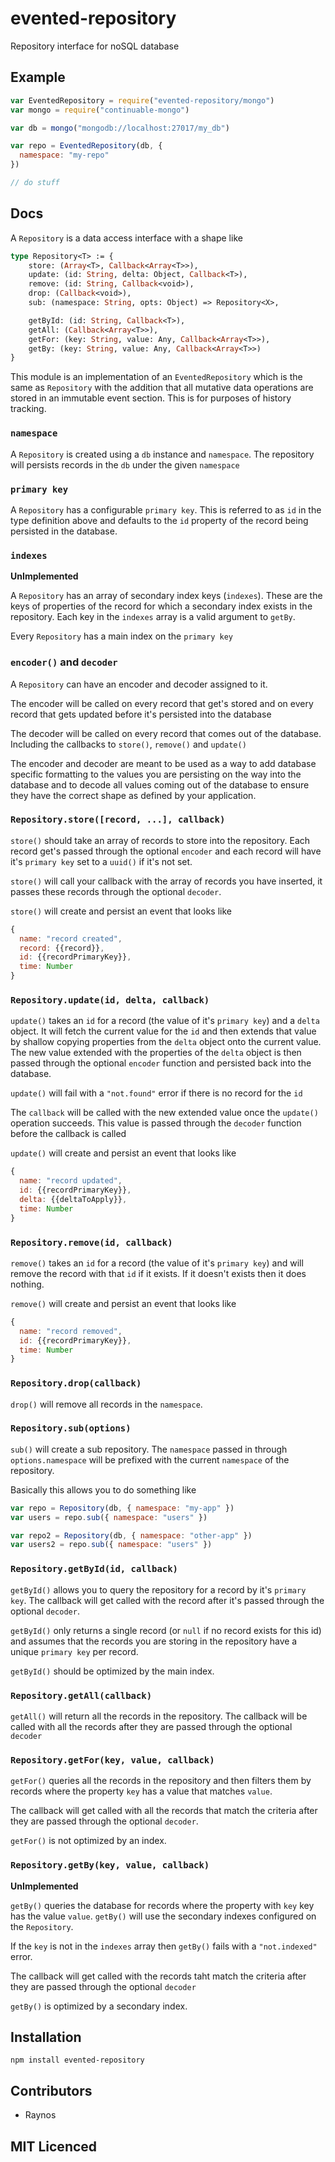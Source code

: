 # evented-repository

<!--
    [![build status][1]][2]
    [![NPM version][3]][4]
    [![Coverage Status][5]][6]
    [![gemnasium Dependency Status][7]][8]
    [![Davis Dependency status][9]][10]
-->

<!-- [![browser support][11]][12] -->

Repository interface for noSQL database

## Example

```js
var EventedRepository = require("evented-repository/mongo")
var mongo = require("continuable-mongo")

var db = mongo("mongodb://localhost:27017/my_db")

var repo = EventedRepository(db, {
  namespace: "my-repo"
})

// do stuff
```

## Docs

A `Repository` is a data access interface with a shape like

```ocaml
type Repository<T> := {
    store: (Array<T>, Callback<Array<T>>),
    update: (id: String, delta: Object, Callback<T>),
    remove: (id: String, Callback<void>),
    drop: (Callback<void>),
    sub: (namespace: String, opts: Object) => Repository<X>,

    getById: (id: String, Callback<T>),
    getAll: (Callback<Array<T>>),
    getFor: (key: String, value: Any, Callback<Array<T>>),
    getBy: (key: String, value: Any, Callback<Array<T>>)
}
```

This module is an implementation of an `EventedRepository` which
  is the same as `Repository` with the addition that all mutative
  data operations are stored in an immutable event section. This
  is for purposes of history tracking.

### `namespace`

A `Repository` is created using a `db` instance and `namespace`.
  The repository will persists records in the `db` under the
  given `namespace`

### `primary key`

A `Repository` has a configurable `primary key`. This is referred
  to as `id` in the type definition above and defaults to the
  `id` property of the record being persisted in the database.

### `indexes`

**UnImplemented**

A `Repository` has an array of secondary index keys (`indexes`).
  These are the keys of properties of the record for which a
  secondary index exists in the repository. Each key in the
  `indexes` array is a valid argument to `getBy`.

Every `Repository` has a main index on the `primary key`

### `encoder()` and `decoder`

A `Repository` can have an encoder and decoder assigned to it.

The encoder will be called on every record that get's stored
  and on every record that gets updated before it's persisted
  into the database

The decoder will be called on every record that comes out of
  the database. Including the callbacks to `store()`, `remove()`
  and `update()`

The encoder and decoder are meant to be used as a way to add
  database specific formatting to the values you are persisting
  on the way into the database and to decode all values coming
  out of the database to ensure they have the correct shape as
  defined by your application.

### `Repository.store([record, ...], callback)`

`store()` should take an array of records to store into the
  repository. Each record get's passed through the optional
  `encoder` and each record will have it's `primary key` set to
  a `uuid()` if it's not set.

`store()` will call your callback with the array of records you
  have inserted, it passes these records through the optional
  `decoder`.

`store()` will create and persist an event that looks like

```js
{
  name: "record created",
  record: {{record}},
  id: {{recordPrimaryKey}},
  time: Number
}
```

### `Repository.update(id, delta, callback)`

`update()` takes an `id` for a record (the value of it's
  `primary key`) and a `delta` object. It will fetch the current
  value for the `id` and then extends that value by shallow
  copying properties from the `delta` object onto the current
  value. The new value extended with the properties of the
  `delta` object is then passed through the optional `encoder`
  function and persisted back into the database.

`update()` will fail with a `"not.found"` error if there is no
  record for the `id`

The `callback` will be called with the new extended value once
  the `update()` operation succeeds. This value is passed through
  the `decoder` function before the callback is called

`update()` will create and persist an event that looks like

```js
{
  name: "record updated",
  id: {{recordPrimaryKey}},
  delta: {{deltaToApply}},
  time: Number
}
```

### `Repository.remove(id, callback)`

`remove()` takes an `id` for a record (the value of it's
  `primary key`) and will remove the record with that `id` if it
  exists. If it doesn't exists then it does nothing.

`remove()` will create and persist an event that looks like

```js
{
  name: "record removed",
  id: {{recordPrimaryKey}},
  time: Number
}
```

### `Repository.drop(callback)`

`drop()` will remove all records in the `namespace`.

### `Repository.sub(options)`

`sub()` will create a sub repository. The `namespace` passed in
  through `options.namespace` will be prefixed with the current
  `namespace` of the repository.

Basically this allows you to do something like

```js
var repo = Repository(db, { namespace: "my-app" })
var users = repo.sub({ namespace: "users" })

var repo2 = Repository(db, { namespace: "other-app" })
var users2 = repo.sub({ namespace: "users" })
```

### `Repository.getById(id, callback)`

`getById()` allows you to query the repository for a record by
  it's `primary key`. The callback will get called with the
  record after it's passed through the optional `decoder`.

`getById()` only returns a single record (or `null` if no record
  exists for this id) and assumes that the records you are
  storing in the repository have a unique `primary key` per
  record.

`getById()` should be optimized by the main index.

### `Repository.getAll(callback)`

`getAll()` will return all the records in the repository. The
  callback will be called with all the records after they are
  passed through the optional `decoder`

### `Repository.getFor(key, value, callback)`

`getFor()` queries all the records in the repository and then
  filters them by records where the property `key` has a value
  that matches `value`.

The callback will get called with all the records that match
  the criteria after they are passed through the optional
  `decoder`.

`getFor()` is not optimized by an index.

### `Repository.getBy(key, value, callback)`

**UnImplemented**

`getBy()` queries the database for records where the property
  with `key` key has the value `value`. `getBy()` will use the
  secondary indexes configured on the `Repository`.

If the `key` is not in the `indexes` array then `getBy()` fails
  with a `"not.indexed"` error.

The callback will get called with the records taht match the
  criteria after they are passed through the optional `decoder`

`getBy()` is optimized by a secondary index.

## Installation

`npm install evented-repository`

## Contributors

 - Raynos

## MIT Licenced

  [1]: https://secure.travis-ci.org/Raynos/evented-repository.png
  [2]: https://travis-ci.org/Raynos/evented-repository
  [3]: https://badge.fury.io/js/evented-repository.png
  [4]: https://badge.fury.io/js/evented-repository
  [5]: https://coveralls.io/repos/Raynos/evented-repository/badge.png
  [6]: https://coveralls.io/r/Raynos/evented-repository
  [7]: https://gemnasium.com/Raynos/evented-repository.png
  [8]: https://gemnasium.com/Raynos/evented-repository
  [9]: https://david-dm.org/Raynos/evented-repository.png
  [10]: https://david-dm.org/Raynos/evented-repository
  [11]: https://ci.testling.com/Raynos/evented-repository.png
  [12]: https://ci.testling.com/Raynos/evented-repository
